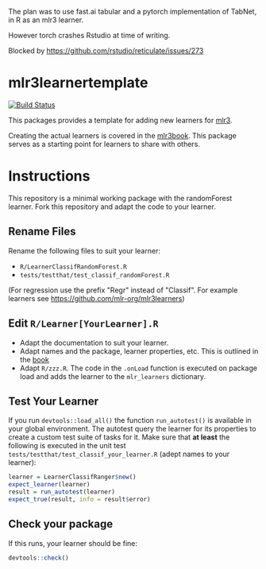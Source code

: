 The plan was to use fast.ai tabular and a pytorch implementation of TabNet, in R
as an mlr3 learner.

However torch crashes Rstudio at time of writing.

Blocked by https://github.com/rstudio/reticulate/issues/273


# mlr3learnertemplate

[![Build Status](https://travis-ci.org/mlr-org/mlr3learnertemplate.svg?branch=master)](https://travis-ci.org/mlr-org/mlr3learnertemplate)

This packages provides a template for adding new learners for [mlr3](https://mlr3.mlr-org.com).

Creating the actual learners is covered in the [mlr3book](https://mlr3book.mlr-org.com/extending-mlr3.html).
This package serves as a starting point for learners to share with others.


# Instructions

This repository is a minimal working package with the randomForest learner.
Fork this repository and adapt the code to your learner.

## Rename Files
Rename the following files to suit your learner:

- `R/LearnerClassifRandomForest.R`
- `tests/testthat/test_classif_randomForest.R`

(For regression use the prefix "Regr" instead of "Classif". For example learners see https://github.com/mlr-org/mlr3learners)

## Edit `R/Learner[YourLearner].R`

- Adapt the documentation to suit your learner.
- Adapt names and the package, learner properties, etc.
  This is outlined in the [book](https://mlr3book.mlr-org.com/extending-mlr3.html)
- Adapt `R/zzz.R`. The code in the `.onLoad` function is executed on package load and adds the learner to the `mlr_learners` dictionary.

## Test Your Learner
If you run `devtools::load_all()` the function `run_autotest()` is available in your global environment.
The autotest query the learner for its properties to create a custom test suite of tasks for it.
Make sure that **at least** the following is executed in the unit test `tests/testthat/test_classif_your_learner.R` (adept names to your learner):

```r
learner = LearnerClassifRanger$new()
expect_learner(learner)
result = run_autotest(learner)
expect_true(result, info = result$error)
```

## Check your package
If this runs, your learner should be fine:
```r
devtools::check()
```
